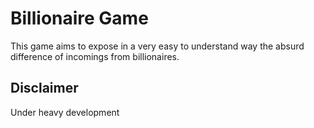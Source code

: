 Billionaire Game
================

This game aims to expose in a very easy to understand way the absurd difference of incomings from billionaires.

Disclaimer
----------

Under heavy development
